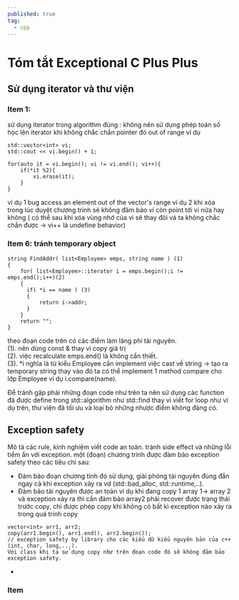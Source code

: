 ```yaml
---
published: true
tag:
  - cpp
---
```

# Tóm tắt Exceptional C Plus Plus
## Sử dụng iterator và thư viện
### Item 1:
sử dụng iterator trong algorithm đúng :
không nên sử dụng phép toán số học lên iterator khi không chắc chắn pointer đó out of range 
ví dụ 
```
std::vector<int> vi;
std::cout << vi.begin() + 1;

for(auto it = vi.begin(); vi != vi.end(); vi++){
	if(*it %2){
    	vi.erase(it);
    }
}
```
ví dụ 1 bug access an element out of the vector's range
ví dụ 2 khi xóa trong lúc duyệt chương trình sẽ không đảm bảo *vi* còn point tới vi nữa hay không ( có thể sau khi xóa vùng nhớ của vi sẽ thay đỏi và ta không chắc chắn được -> vi++ là undefine behavior)

### Item 6: tránh temporary object 
```
string FindAddr( list<Employee> emps, string name ) (1)
{
	for( list<Employee>::iterator i = emps.begin();i != emps.end();i++)(2)
    {
      if( *i == name ) (3)
      {
          return i->addr;
      }
    }
    return "";
}
```
theo đoạn code trên có các điểm làm lãng phí tài nguyên.  
(1). nên dùng const & thay vì copy giá trị  
(2). việc recalculate emps.end() là không cần thiết.  
(3). \*i nghĩa là từ kiểu Employee cần implement việc cast về string -> tạo ra temporary string thay vào đó ta có thể implement 1 method compare cho lớp Employee ví dụ i.compare(name).

Để tránh gặp phải những đoạn code như trên ta nên sử dụng các function đã được define trong std::algorithm như std::find thay vì viết for loop như ví dụ trên, thư viện đã tối ưu và loại bỏ những nhược điểm không đáng có.

## Exception safety
Mô tả các rule, kinh nghiệm viết code an toàn. tránh side effect và những lỗi tiềm ẩn với exception.
một (đoạn) chương trình được đảm bảo exception safety theo các tiêu chí sau:
+ Đảm bảo đoạn chương tình đó sử dụng, giải phóng tài nguyên đúng đắn ngay cả khi exception xảy ra vd (std::bad_alloc, std::runtime,..).
+ Đảm bảo tài nguyên được an toàn ví dụ khi đang copy 1 array 1-> array 2 và exception xảy ra thì cần đảm bảo array2 phải recover được trạng thái trước copy, chỉ được phép copy khi không có bất kì exception nào xảy ra trong quá trình copy  

```
vector<int> arr1, arr2;
copy(arr1.begin(), arr1.end(), arr2.begin()); 
// exception safety by library cho các kiểu dữ kiểu nguyên bản của c++ (int, char, long,...).
Với class khi ta sử dụng copy như trên đoạn code đó sẽ không đảm bảo exception safety.

```
+ 
### Item
